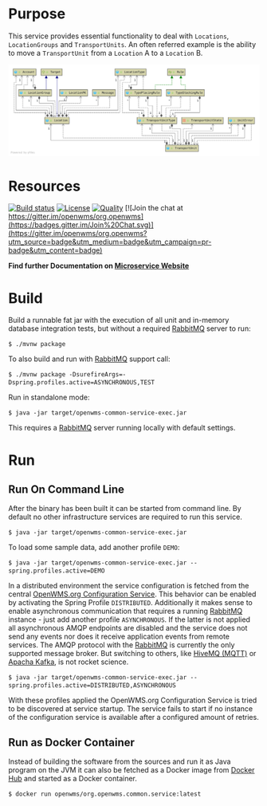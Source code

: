 # Purpose
This service provides essential functionality to deal with `Locations`, `LocationGroups` and `TransportUnits`. An often referred example is
the ability to move a `TransportUnit` from a `Location` A to a `Location` B. 

![ClassDiagram][1]

# Resources

[![Build status](https://travis-ci.com/openwms/org.openwms.common.service.svg?branch=master)](https://travis-ci.com/openwms/org.openwms.common.service)
[![License](https://img.shields.io/badge/License-Apache%202.0-blue.svg)](LICENSE)
[![Quality](https://sonarcloud.io/api/project_badges/measure?project=org.openwms:org.openwms.common.service&metric=alert_status)](https://sonarcloud.io/dashboard?id=org.openwms:org.openwms.common.service)
[![Join the chat at https://gitter.im/openwms/org.openwms](https://badges.gitter.im/Join%20Chat.svg)](https://gitter.im/openwms/org.openwms?utm_source=badge&utm_medium=badge&utm_campaign=pr-badge&utm_content=badge)

**Find further Documentation on [Microservice Website](https://openwms.github.io/org.openwms.common.service)**

# Build
Build a runnable fat jar with the execution of all unit and in-memory database integration tests, but without a required [RabbitMQ](https://www.rabbitmq.com)
server to run: 

```
$ ./mvnw package
```

To also build and run with [RabbitMQ](https://www.rabbitmq.com) support call:

```
$ ./mvnw package -DsurefireArgs=-Dspring.profiles.active=ASYNCHRONOUS,TEST
```

Run in standalone mode:
```
$ java -jar target/openwms-common-service-exec.jar 
```

This requires a [RabbitMQ](https://www.rabbitmq.com) server running locally with default settings.

# Run

## Run On Command Line
After the binary has been built it can be started from command line. By default no other infrastructure services are required to run this
service.

```
$ java -jar target/openwms-common-service-exec.jar
```

To load some sample data, add another profile `DEMO`:
```
$ java -jar target/openwms-common-service-exec.jar --spring.profiles.active=DEMO
```

In a distributed environment the service configuration is fetched from the central [OpenWMS.org Configuration Service](https://github.com/spring-labs/org.openwms.configuration).
This behavior can be enabled by activating the Spring Profile `DISTRIBUTED`. Additionally it makes sense to enable asynchronous
communication that requires a running [RabbitMQ](https://www.rabbitmq.com) instance - just add another profile `ASYNCHRONOUS`. If the latter
is not applied all asynchronous AMQP endpoints are disabled and the service does not send any events nor does it receive application events
from remote services. The AMQP protocol with the [RabbitMQ](https://www.rabbitmq.com) is currently the only supported message broker. But
switching to others, like [HiveMQ (MQTT)](https://www.hivemq.com) or [Apacha Kafka](https://kafka.apache.org/), is not rocket science.

```
$ java -jar target/openwms-common-service-exec.jar --spring.profiles.active=DISTRIBUTED,ASYNCHRONOUS
```

With these profiles applied the OpenWMS.org Configuration Service is tried to be discovered at service startup. The service fails to start
if no instance of the configuration service is available after a configured amount of retries.

## Run as Docker Container
Instead of building the software from the sources and run it as Java program on the JVM it can also be fetched as a Docker image from 
[Docker Hub](https://hub.docker.com/repository/docker/openwms/org.openwms.common.service) and started as a Docker container.

```
$ docker run openwms/org.openwms.common.service:latest
```

[1]: src/site/resources/images/class-overview.png
